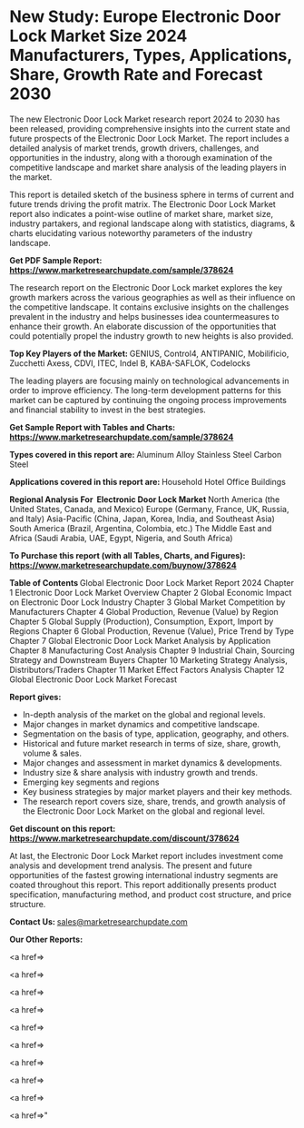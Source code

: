 # New Study: Europe Electronic Door Lock Market Size 2024 Manufacturers, Types, Applications, Share, Growth Rate and Forecast 2030

The new Electronic Door Lock Market research report 2024 to 2030 has been released, providing comprehensive insights into the current state and future prospects of the Electronic Door Lock Market. The report includes a detailed analysis of market trends, growth drivers, challenges, and opportunities in the industry, along with a thorough examination of the competitive landscape and market share analysis of the leading players in the market.

This report is detailed sketch of the business sphere in terms of current and future trends driving the profit matrix. The Electronic Door Lock Market report also indicates a point-wise outline of market share, market size, industry partakers, and regional landscape along with statistics, diagrams, &amp; charts elucidating various noteworthy parameters of the industry landscape.

<strong><b>Get PDF Sample Report: <a href=https://www.marketresearchupdate.com/sample/378624>https://www.marketresearchupdate.com/sample/378624</a></b></strong>

The research report on the Electronic Door Lock market explores the key growth markers across the various geographies as well as their influence on the competitive landscape. It contains exclusive insights on the challenges prevalent in the industry and helps businesses idea countermeasures to enhance their growth. An elaborate discussion of the opportunities that could potentially propel the industry growth to new heights is also provided.

<strong><b>Top Key Players of the Market:
</b></strong>GENIUS, Control4, ANTIPANIC, Mobilificio, Zucchetti Axess, CDVI, ITEC, Indel B, KABA-SAFLOK, Codelocks<strong><b>
</b></strong>

The leading players are focusing mainly on technological advancements in order to improve efficiency. The long-term development patterns for this market can be captured by continuing the ongoing process improvements and financial stability to invest in the best strategies.

<strong><b>Get Sample Report with Tables and Charts: <a href=https://www.marketresearchupdate.com/sample/378624>https://www.marketresearchupdate.com/sample/378624</a></b></strong>

<strong><b>Types covered in this report are:
</b></strong>Aluminum Alloy
Stainless Steel
Carbon Steel<strong><b>
</b></strong>

<strong><b>Applications covered in this report are:
</b></strong>Household
Hotel
Office Buildings<strong><b>
</b></strong>

<strong><b>Regional Analysis For  Electronic Door Lock Market</b></strong><strong><b>
</b></strong>North America (the United States, Canada, and Mexico)
Europe (Germany, France, UK, Russia, and Italy)
Asia-Pacific (China, Japan, Korea, India, and Southeast Asia)
South America (Brazil, Argentina, Colombia, etc.)
The Middle East and Africa (Saudi Arabia, UAE, Egypt, Nigeria, and South Africa)

<strong><b>To Purchase this report (with all Tables, Charts, and Figures): <a href=https://www.marketresearchupdate.com/buynow/378624>https://www.marketresearchupdate.com/buynow/378624</a></b></strong>

<strong><b>Table of Contents</b></strong><strong><b>
</b></strong>Global Electronic Door Lock Market Report 2024
Chapter 1 Electronic Door Lock Market Overview
Chapter 2 Global Economic Impact on Electronic Door Lock Industry
Chapter 3 Global Market Competition by Manufacturers
Chapter 4 Global Production, Revenue (Value) by Region
Chapter 5 Global Supply (Production), Consumption, Export, Import by Regions
Chapter 6 Global Production, Revenue (Value), Price Trend by Type
Chapter 7 Global Electronic Door Lock Market Analysis by Application
Chapter 8 Manufacturing Cost Analysis
Chapter 9 Industrial Chain, Sourcing Strategy and Downstream Buyers
Chapter 10 Marketing Strategy Analysis, Distributors/Traders
Chapter 11 Market Effect Factors Analysis
Chapter 12 Global Electronic Door Lock Market Forecast

<strong><b>Report gives:</b></strong>

- In-depth analysis of the market on the global and regional levels.
- Major changes in market dynamics and competitive landscape.
- Segmentation on the basis of type, application, geography, and others.
- Historical and future market research in terms of size, share, growth, volume &amp; sales.
- Major changes and assessment in market dynamics &amp; developments.
- Industry size &amp; share analysis with industry growth and trends.
- Emerging key segments and regions
- Key business strategies by major market players and their key methods.
- The research report covers size, share, trends, and growth analysis of the Electronic Door Lock Market on the global and regional level.

<strong><b>Get discount on this report: <a href=https://www.marketresearchupdate.com/discount/378624>https://www.marketresearchupdate.com/discount/378624</a></b></strong>

At last, the Electronic Door Lock Market report includes investment come analysis and development trend analysis. The present and future opportunities of the fastest growing international industry segments are coated throughout this report. This report additionally presents product specification, manufacturing method, and product cost structure, and price structure.

<strong><b>Contact Us:
</b></strong>sales@marketresearchupdate.com

<strong>Our Other Reports:</strong>

<a href=></a>

<a href=></a>

<a href=></a>

<a href=></a>

<a href=></a>

<a href=></a>

<a href=></a>

<a href=></a>

<a href=></a>

<a href=></a>"
